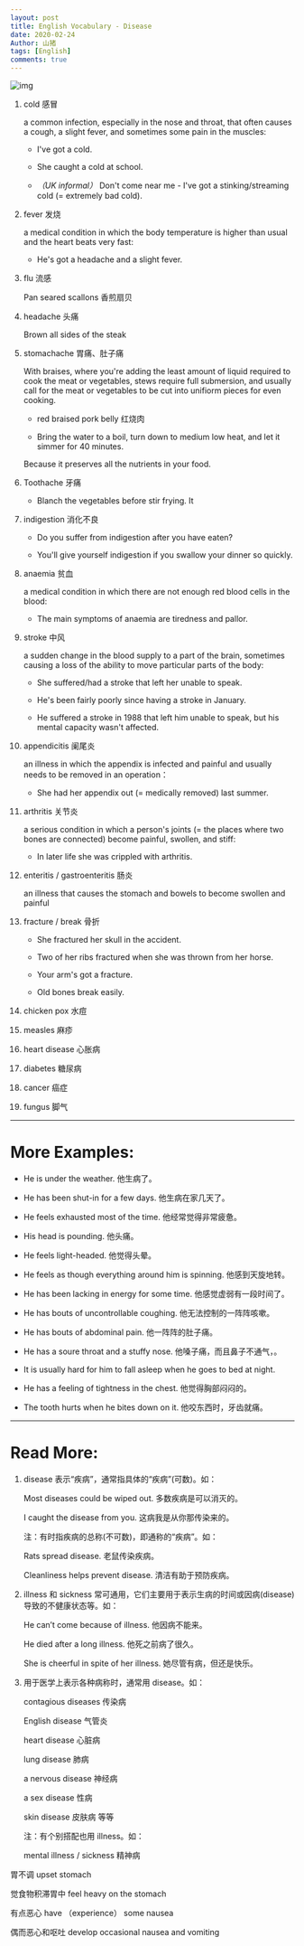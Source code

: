 ```yaml
---
layout: post
title: English Vocabulary - Disease
date: 2020-02-24
Author: 山猪
tags: [English]
comments: true
---
```

![img](https://www.spondylitis.ca/wp-content/uploads/2020/02/600x400_heart_illustration_xray-1.jpg)

<!-- more -->

1. cold 感冒

    a common infection, especially in the nose and throat, that often causes a cough, a slight fever, and sometimes some pain in the muscles:

    - I've got a cold.
    - She caught a cold at school.

    - *（UK informal）* Don't come near me - I've got a stinking/streaming cold (= extremely bad cold).

2. fever 发烧

    a medical condition in which the body temperature is higher than usual and the heart beats very fast:

    - He's got a headache and a slight fever.

3. flu 流感

    Pan seared scallons 香煎扇贝

4. headache 头痛

    Brown all sides of the steak

5. stomachache 胃痛、肚子痛

    With braises, where you're adding the least amount of liquid required to cook the meat or vegetables, stews require full submersion, and usually call for the meat or vegetables to be cut into unifiorm pieces for even cooking.

    - red braised pork belly 红烧肉

    - Bring the water to a boil, turn down to medium low heat, and let it simmer for 40 minutes.

    Because it preserves all the nutrients in your food.

6. Toothache 牙痛

    - Blanch the vegetables before stir frying. It

7. indigestion 消化不良

    - Do you suffer from indigestion after you have eaten?

    - You'll give yourself indigestion if you swallow your dinner so quickly.

8. anaemia 贫血

    a medical condition in which there are not enough red blood cells in the blood:

    - The main symptoms of anaemia are tiredness and pallor.

9. stroke 中风

    a sudden change in the blood supply to a part of the brain, sometimes causing a loss of the ability to move particular parts of the body:

    - She suffered/had a stroke that left her unable to speak.

    - He's been fairly poorly since having a stroke in January.

    - He suffered a stroke in 1988 that left him unable to speak, but his mental capacity wasn't affected.

10. appendicitis 阑尾炎

    an illness in which the appendix is infected and painful and usually needs to be removed in an operation：

    - She had her appendix out (= medically removed) last summer.

11. arthritis 关节炎

    a serious condition in which a person's joints (= the places where two bones are connected) become painful, swollen, and stiff:

    - In later life she was crippled with arthritis.

12. enteritis / gastroenteritis 肠炎

    an illness that causes the stomach and bowels to become swollen and painful

13. fracture / break 骨折

    - She fractured her skull in the accident.

    - Two of her ribs fractured when she was thrown from her horse.

    - Your arm's got a fracture.

    - Old bones break easily.

14. chicken pox 水痘

15. measles 麻疹

16. heart disease 心胀病

17. diabetes 糖尿病

18. cancer 癌症

19. fungus 脚气

---

# More Examples:

- He is under the weather. 他生病了。

- He has been shut-in for a few days. 他生病在家几天了。

- He feels exhausted most of the time. 他经常觉得非常疲惫。

- His head is pounding. 他头痛。

- He feels light-headed. 他觉得头晕。

- He feels as though everything around him is spinning. 他感到天旋地转。

- He has been lacking in energy for some time. 他感觉虚弱有一段时间了。

- He has bouts of uncontrollable coughing. 他无法控制的一阵阵咳嗽。

- He has bouts of abdominal pain. 他一阵阵的肚子痛。

- He has a soure throat and a stuffy nose. 他嗓子痛，而且鼻子不通气，。

- It is usually hard for him to fall asleep when he goes to bed at night.

- He has a feeling of tightness in the chest. 他觉得胸部闷闷的。

- The tooth hurts when he bites down on it. 他咬东西时，牙齿就痛。

---

# Read More:

1. disease 表示“疾病”，通常指具体的“疾病”(可数)。如：

    Most diseases could be wiped out. 多数疾病是可以消灭的。

    I caught the disease from you. 这病我是从你那传染来的。

    注：有时指疾病的总称(不可数)，即通称的“疾病”。如：

    Rats spread disease. 老鼠传染疾病。

    Cleanliness helps prevent disease. 清洁有助于预防疾病。

2. illness 和 sickness 常可通用，它们主要用于表示生病的时间或因病(disease)导致的不健康状态等。如：

    He can’t come because of illness. 他因病不能来。

    He died after a long illness. 他死之前病了很久。

    She is cheerful in spite of her illness. 她尽管有病，但还是快乐。

3. 用于医学上表示各种病称时，通常用 disease。如：

    contagious diseases 传染病 

    English disease 气管炎

    heart disease 心脏病     

    lung disease 肺病

    a nervous disease 神经病  

    a sex disease 性病

    skin disease 皮肤病     等等

    注：有个别搭配也用 illness。如：

    mental illness / sickness 精神病


胃不调 upset stomach

觉食物积滞胃中 feel heavy on the stomach

有点恶心 have （experience） some nausea

偶而恶心和呕吐 develop occasional nausea and vomiting